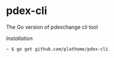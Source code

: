 # pdex-cli
The Go version of pdexchange cli tool

*Installation*

```
~ $ go get github.com/plathome/pdex-cli
```
